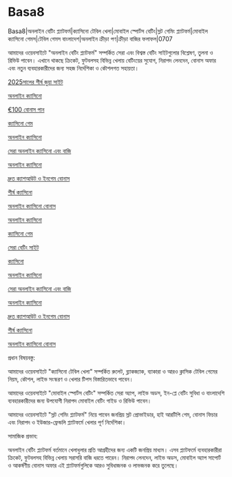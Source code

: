 # Basa8

Basa8|অনলাইন বেটিং প্ল্যাটফর্ম|ক্যাসিনো টেবিল খেলা|মোবাইল স্পোর্টস বেটিং|স্লট গেমিং প্ল্যাটফর্ম|মোবাইল ক্যাসিনো গেমস|টেবিল গেমস বাংলাদেশ|অনলাইন ক্রীড়া পণ|ক্রীড়া বাজির ফলাফল|0707

আমাদের ওয়েবসাইটে "অনলাইন বেটিং প্ল্যাটফর্ম" সম্পর্কিত সেরা এবং বিশ্বস্ত বেটিং সাইটগুলোর বিশ্লেষণ, তুলনা ও রিভিউ পাবেন। এখানে থাকছে ক্রিকেট, ফুটবলসহ বিভিন্ন খেলায় বেটিংয়ের সুযোগ, নিরাপদ লেনদেন, বোনাস অফার এবং নতুন ব্যবহারকারীদের জন্য সহজ নির্দেশিকা ও কৌশলগত সহায়তা।

<a href="https://basa8now.com/">2025সালের শীর্ষ জুয়া সাইট</a>

<a href="https://basa8now.net/">অনলাইন ক্যাসিনো </a>

<a href="https://basa8pro.com/">€100 বোনাস পান</a>

<a href="https://basa8pc.com/">ক্যাসিনো গেম</a>

<a href="https://basa8hub.com/">অনলাইন ক্যাসিনো</a>

<a href="https://basa8hub.net/">সেরা অনলাইন ক্যাসিনো এবং বাজি</a>

<a href="https://basa8sx.com/">অনলাইন ক্যাসিনো</a>

<a href="https://basa8sx.net/">দ্রুত ক্যাশআউট ও ইনগেম বোনাস</a>

<a href="https://basa8wap.net/">শীর্ষ ক্যাসিনো</a>

<a href="https://basa8wap.com/">অনলাইন ক্যাসিনো বোনাস</a>

<a href="https://basa8now.net/">অনলাইন ক্যাসিনো </a>

<a href="https://basa8pc.com/">ক্যাসিনো গেম</a>

<a href="https://basa8pc.net/">সেরা বেটিং সাইট</a>

<a href="https://basa8live.com/">ক্যাসিনো</a>

<a href="https://basa8hub.com/">অনলাইন ক্যাসিনো</a>

<a href="https://basa8hub.net/">সেরা অনলাইন ক্যাসিনো এবং বাজি</a>

<a href="https://basa8sx.com/">অনলাইন ক্যাসিনো</a>

<a href="https://basa8sx.net/">দ্রুত ক্যাশআউট ও ইনগেম বোনাস</a>

<a href="https://basa8wap.net/">শীর্ষ ক্যাসিনো</a>

<a href="https://basa8wap.com/">অনলাইন ক্যাসিনো বোনাস</a>

প্রধান বিষয়বস্তু:

আমাদের ওয়েবসাইটে "ক্যাসিনো টেবিল খেলা" সম্পর্কিত রুলেট, ব্ল্যাকজ্যাক, ব্যাকারা ও আরও ক্লাসিক টেবিল গেমের নিয়ম, কৌশল, লাইভ সংস্করণ ও খেলার টিপস বিস্তারিতভাবে পাবেন।

আমাদের ওয়েবসাইটে "মোবাইল স্পোর্টস বেটিং" সম্পর্কিত সেরা অ্যাপ, লাইভ অডস, ইন-প্লে বেটিং সুবিধা ও বাংলাদেশি ব্যবহারকারীদের জন্য উপযোগী নিরাপদ মোবাইল বেটিং গাইড ও রিভিউ পাবেন।

আমাদের ওয়েবসাইটে "স্লট গেমিং প্ল্যাটফর্ম" নিয়ে পাবেন জনপ্রিয় স্লট প্রোভাইডার, হাই আরটিপি গেম, বোনাস ফিচার এবং নিরাপদ ও ইউজার-ফ্রেন্ডলি প্ল্যাটফর্মে খেলার পূর্ণ নির্দেশিকা।

সামাজিক প্রভাব:

অনলাইন বেটিং প্ল্যাটফর্ম বর্তমানে খেলাধুলার প্রতি আগ্রহীদের জন্য একটি জনপ্রিয় মাধ্যম। এসব প্ল্যাটফর্মে ব্যবহারকারীরা ক্রিকেট, ফুটবলসহ বিভিন্ন খেলায় সরাসরি বাজি ধরতে পারেন। নিরাপদ লেনদেন, লাইভ অডস, মোবাইল অ্যাপ সাপোর্ট ও আকর্ষণীয় বোনাস অফার এই প্ল্যাটফর্মগুলিকে আরও সুবিধাজনক ও লাভজনক করে তুলেছে।
